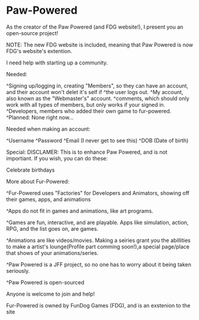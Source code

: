# Paw-Powered
As the creator of the Paw Powered (and FDG website!), I present you an open-source project!

NOTE: The new FDG website is included, meaning that Paw Powered is now FDG's website's extention.

I need help with starting up a community.

Needed:

^Signing up/logging in, creating "Members", so they can have an account, and their account won't delet it's self if ^the user logs out.
^My account, also known as the "Webmaster's" account.
^comments, which should only work with all types of members, but only works if your signed in.
^Developers, members who added their own game to fur-powered.
^Planned: None right now...

Needed when making an account:

^Username
^Password
^Email (I never get to see this)
^DOB (Date of birth)

Special: DISCLAMER: This is to enhance Paw Powered, and is not importiant. If you wish, you can do these:

Celebrate birthdays

More about Fur-Powered:

^Fur-Powered uses "Factories" for Developers and Animators, showing off their games, apps, and animations

^Apps do not fit in games and animations, like art programs.

^Games are fun, interactive, and are playable. Apps like simulation, action, RPG, and the list goes on, are games.

^Animations are like videos/movies. Making a seiries grant you the abillities to make a artist's lounge(Profile part comming soon!),a special page/place that shows of your animations/series.

^Paw Powered is a JFF project, so no one has to worry about it being taken seriously.

^Paw Powered is open-sourced


Anyone is welcome to join and help!




Fur-Powered is owned by FunDog Games (FDG), and is an exstenion to the site
